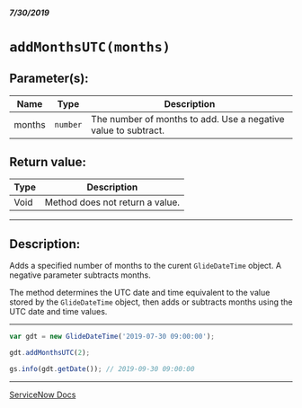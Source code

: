 ##### 7/30/2019
# `addMonthsUTC(months)`

## Parameter(s):
| Name | Type | Description |
|---|---|---|
| months | `number` | The number of months to add.  Use a negative value to subtract. |

## Return value:
| Type | Description |
|---|---|
| Void | Method does not return a value. |

---

## Description:
Adds a specified number of months to the curent `GlideDateTime` object.  A negative parameter subtracts months.

The method determines the UTC date and time equivalent to the value stored by the `GlideDateTime` object, then adds or subtracts months using the UTC date and time values.

---

```js
var gdt = new GlideDateTime('2019-07-30 09:00:00');

gdt.addMonthsUTC(2);

gs.info(gdt.getDate()); // 2019-09-30 09:00:00
```

---

[ServiceNow Docs](https://developer.servicenow.com/app.do#!/api_doc?v=madrid&id=r_ScopedGlideDateTimeAddMonthsUTC_Number)